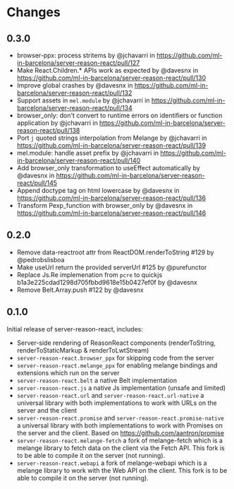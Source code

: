 # Changes

## 0.3.0

* browser-ppx: process stritems by @jchavarri in https://github.com/ml-in-barcelona/server-reason-react/pull/127
* Make React.Children.* APIs work as expected by @davesnx in https://github.com/ml-in-barcelona/server-reason-react/pull/130
* Improve global crashes by @davesnx in https://github.com/ml-in-barcelona/server-reason-react/pull/132
* Support assets in `mel.module` by @jchavarri in https://github.com/ml-in-barcelona/server-reason-react/pull/134
* browser_only: don't convert to runtime errors on identifiers or function application by @jchavarri in https://github.com/ml-in-barcelona/server-reason-react/pull/138
* Port `j` quoted strings interpolation from Melange by @jchavarri in https://github.com/ml-in-barcelona/server-reason-react/pull/139
* mel.module: handle asset prefix by @jchavarri in https://github.com/ml-in-barcelona/server-reason-react/pull/140
* Add browser_only transformation to useEffect automatically by @davesnx in https://github.com/ml-in-barcelona/server-reason-react/pull/145
* Append doctype tag on html lowercase by @davesnx in https://github.com/ml-in-barcelona/server-reason-react/pull/136
* Transform Pexp_function with browser_only by @davesnx in https://github.com/ml-in-barcelona/server-reason-react/pull/146

## 0.2.0

- Remove data-reactroot attr from ReactDOM.renderToString #129 by @pedrobslisboa
- Make useUrl return the provided serverUrl #125 by @purefunctor
- Replace Js.Re implemenation from `pcre` to quickjs b1a3e225cdad1298d705fbbd9618e15b0427ef0f by @davesnx
- Remove Belt.Array.push #122 by @davesnx

## 0.1.0

Initial release of server-reason-react, includes:

- Server-side rendering of ReasonReact components (renderToString, renderToStaticMarkup & renderToLwtStream)
- `server-reason-react.browser_ppx` for skipping code from the server
- `server-reason-react.melange_ppx` for enabling melange bindings and extensions which run on the server
- `server-reason-react.belt` a native Belt implementation
- `server-reason-react.js` a native Js implementation (unsafe and limited)
- `server-reason-react.url` and `server-reason-react.url-native` a universal library with both implementations to work with URLs on the server and the client
- `server-reason-react.promise` and `server-reason-react.promise-native` a universal library with both implementations to work with Promises on the server and the client. Based on https://github.com/aantron/promise
- `server-reason-react.melange-fetch` a fork of melange-fetch which is a melange library to fetch data on the client via the Fetch API. This fork is to be able to compile it on the server (not running).
- `server-reason-react.webapi` a fork of melange-webapi which is a melange library to work with the Web API on the client. This fork is to be able to compile it on the server (not running).
